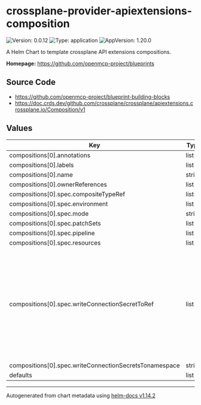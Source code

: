 

# crossplane-provider-apiextensions-composition

![Version: 0.0.12](https://img.shields.io/badge/Version-0.0.12-informational?style=flat-square) ![Type: application](https://img.shields.io/badge/Type-application-informational?style=flat-square) ![AppVersion: 1.20.0](https://img.shields.io/badge/AppVersion-1.20.0-informational?style=flat-square)

A Helm Chart to template crossplane API extensions compositions.

**Homepage:** <https://github.com/openmcp-project/blueprints>

## Source Code

* <https://github.com/openmcp-project/blueprint-building-blocks>
* <https://doc.crds.dev/github.com/crossplane/crossplane/apiextensions.crossplane.io/Composition/v1>

## Values

| Key | Type | Default | Description |
|-----|------|---------|-------------|
| compositions[0].annotations | list | `[]` |  |
| compositions[0].labels | list | `[]` |  |
| compositions[0].name | string | `""` |  |
| compositions[0].ownerReferences | list | `[]` |  |
| compositions[0].spec.compositeTypeRef | list | `[]` |  |
| compositions[0].spec.environment | list | `[]` |  |
| compositions[0].spec.mode | string | `""` |  |
| compositions[0].spec.patchSets | list | `[]` |  |
| compositions[0].spec.pipeline | list | `[]` |  |
| compositions[0].spec.resources | list | `[]` |  |
| compositions[0].spec.writeConnectionSecretToRef | list | `[]` | *optional* - When a Crossplane Provider creates a managed resource it may generate resource-specific details, like usernames, passwords or connection details like an IP address.   Crossplane stores these details in a Kubernetes Secret object specified by the `writeConnectionSecretToRef` values. Learn more about Crossplane concept [Managed Resources Fields](https://docs.crossplane.io/latest/concepts/managed-resources/#writeconnectionsecrettoref)! |
| compositions[0].spec.writeConnectionSecretsTonamespace | string | `"ns1"` |  |
| defaults | list | `[]` |  |

----------------------------------------------
Autogenerated from chart metadata using [helm-docs v1.14.2](https://github.com/norwoodj/helm-docs/releases/v1.14.2)
